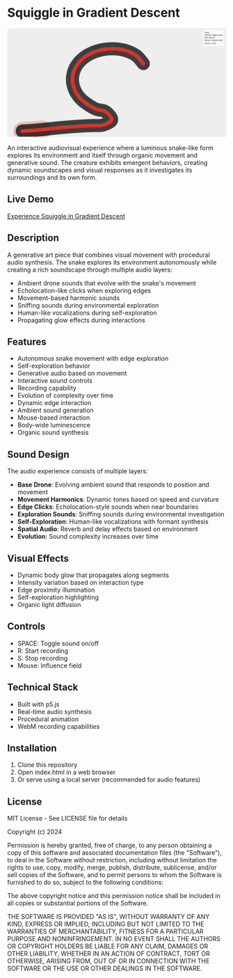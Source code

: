 # Squiggle in Gradient Descent

![Snake Soundscape](squiggle.png)

An interactive audiovisual experience where a luminous snake-like form explores its environment and itself through organic movement and generative sound. The creature exhibits emergent behaviors, creating dynamic soundscapes and visual responses as it investigates its surroundings and its own form.

## Live Demo
[Experience Squiggle in Gradient Descent](https://marlonbarrios.github.io/sentient_squigle/)

## Description
A generative art piece that combines visual movement with procedural audio synthesis. The snake explores its environment autonomously while creating a rich soundscape through multiple audio layers:

- Ambient drone sounds that evolve with the snake's movement
- Echolocation-like clicks when exploring edges
- Movement-based harmonic sounds
- Sniffing sounds during environmental exploration
- Human-like vocalizations during self-exploration
- Propagating glow effects during interactions

## Features
- Autonomous snake movement with edge exploration
- Self-exploration behavior
- Generative audio based on movement
- Interactive sound controls
- Recording capability
- Evolution of complexity over time
- Dynamic edge interaction
- Ambient sound generation
- Mouse-based interaction
- Body-wide luminescence
- Organic sound synthesis

## Sound Design
The audio experience consists of multiple layers:
- **Base Drone**: Evolving ambient sound that responds to position and movement
- **Movement Harmonics**: Dynamic tones based on speed and curvature
- **Edge Clicks**: Echolocation-style sounds when near boundaries
- **Exploration Sounds**: Sniffing sounds during environmental investigation
- **Self-Exploration**: Human-like vocalizations with formant synthesis
- **Spatial Audio**: Reverb and delay effects based on environment
- **Evolution**: Sound complexity increases over time

## Visual Effects
- Dynamic body glow that propagates along segments
- Intensity variation based on interaction type
- Edge proximity illumination
- Self-exploration highlighting
- Organic light diffusion

## Controls
- SPACE: Toggle sound on/off
- R: Start recording
- S: Stop recording
- Mouse: Influence field

## Technical Stack
- Built with p5.js
- Real-time audio synthesis
- Procedural animation
- WebM recording capabilities

## Installation
1. Clone this repository
2. Open index.html in a web browser
3. Or serve using a local server (recommended for audio features)

## License
MIT License - See LICENSE file for details

Copyright (c) 2024

Permission is hereby granted, free of charge, to any person obtaining a copy
of this software and associated documentation files (the "Software"), to deal
in the Software without restriction, including without limitation the rights
to use, copy, modify, merge, publish, distribute, sublicense, and/or sell
copies of the Software, and to permit persons to whom the Software is
furnished to do so, subject to the following conditions:

The above copyright notice and this permission notice shall be included in all
copies or substantial portions of the Software.

THE SOFTWARE IS PROVIDED "AS IS", WITHOUT WARRANTY OF ANY KIND, EXPRESS OR
IMPLIED, INCLUDING BUT NOT LIMITED TO THE WARRANTIES OF MERCHANTABILITY,
FITNESS FOR A PARTICULAR PURPOSE AND NONINFRINGEMENT. IN NO EVENT SHALL THE
AUTHORS OR COPYRIGHT HOLDERS BE LIABLE FOR ANY CLAIM, DAMAGES OR OTHER
LIABILITY, WHETHER IN AN ACTION OF CONTRACT, TORT OR OTHERWISE, ARISING FROM,
OUT OF OR IN CONNECTION WITH THE SOFTWARE OR THE USE OR OTHER DEALINGS IN THE
SOFTWARE. 